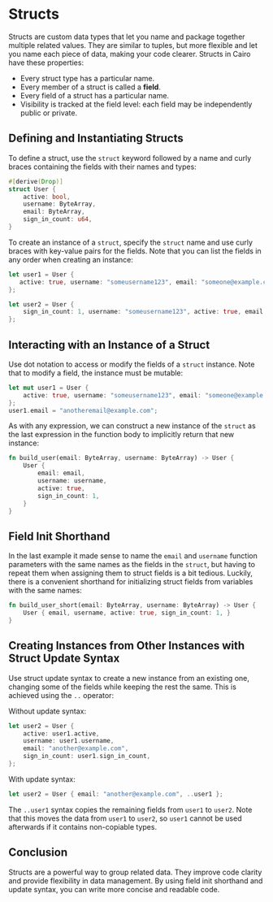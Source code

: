 # Structs

Structs are custom data types that let you name and package together multiple related values. They are similar to tuples, but more flexible and let you name each piece of data, making your code clearer.
Structs in Cairo have these properties:

- Every struct type has a particular name.
- Every member of a struct is called a **field**.
- Every field of a struct has a particular name.
- Visibility is tracked at the field level: each field may be independently public or private.

## Defining and Instantiating Structs

To define a struct, use the `struct` keyword followed by a name and curly braces containing the fields with their names and types:

```rust
#[derive(Drop)]
struct User {
    active: bool,
    username: ByteArray,
    email: ByteArray,
    sign_in_count: u64,
}
```

To create an instance of a `struct`, specify the `struct` name and use curly braces with key-value pairs for the fields. Note that you can list the fields in any order when creating an instance:

```rust
let user1 = User {
   active: true, username: "someusername123", email: "someone@example.com", sign_in_count: 1
};

let user2 = User {
    sign_in_count: 1, username: "someusername123", active: true, email: "someone@example.com"
};
```

## Interacting with an Instance of a Struct

Use dot notation to access or modify the fields of a `struct` instance. Note that to modify a field, the instance must be mutable:

```rust
let mut user1 = User {
    active: true, username: "someusername123", email: "someone@example.com", sign_in_count: 1
};
user1.email = "anotheremail@example.com";
```

As with any expression, we can construct a new instance of the `struct` as the last expression in the function body to implicitly return that new instance:

```rust
fn build_user(email: ByteArray, username: ByteArray) -> User {
    User {
        email: email,
        username: username,
        active: true,
        sign_in_count: 1,
    }
}
```

## Field Init Shorthand

In the last example it made sense to name the `email` and `username` function parameters with the same names as the fields in the `struct`, but having to repeat them when assigning them to struct fields is a bit tedious. Luckily, there is a convenient shorthand for initializing struct fields from variables with the same names:

```rust
fn build_user_short(email: ByteArray, username: ByteArray) -> User {
    User { email, username, active: true, sign_in_count: 1, }
}
```

## Creating Instances from Other Instances with Struct Update Syntax

Use struct update syntax to create a new instance from an existing one, changing some of the fields while keeping the rest the same. This is achieved using the `..` operator:

Without update syntax:

```rust
let user2 = User {
    active: user1.active,
    username: user1.username,
    email: "another@example.com",
    sign_in_count: user1.sign_in_count,
};
```

With update syntax:

```rust
let user2 = User { email: "another@example.com", ..user1 };
```

The `..user1` syntax copies the remaining fields from `user1` to `user2`. Note that this moves the data from `user1` to `user2`, so `user1` cannot be used afterwards if it contains non-copiable types.

## Conclusion

Structs are a powerful way to group related data. They improve code clarity and provide flexibility in data management. By using field init shorthand and update syntax, you can write more concise and readable code.
